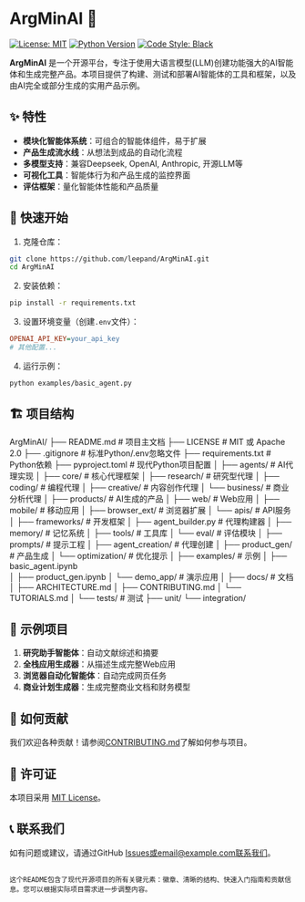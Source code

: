 # ArgMinAI 🚀

[![License: MIT](https://img.shields.io/badge/License-MIT-yellow.svg)](https://opensource.org/licenses/MIT)
[![Python Version](https://img.shields.io/badge/python-3.9+-blue.svg)](https://www.python.org/downloads/)
[![Code Style: Black](https://img.shields.io/badge/code%20style-black-000000.svg)](https://github.com/psf/black)

**ArgMinAI** 是一个开源平台，专注于使用大语言模型(LLM)创建功能强大的AI智能体和生成完整产品。本项目提供了构建、测试和部署AI智能体的工具和框架，以及由AI完全或部分生成的实用产品示例。

## ✨ 特性

- **模块化智能体系统**：可组合的智能体组件，易于扩展
- **产品生成流水线**：从想法到成品的自动化流程
- **多模型支持**：兼容Deepseek, OpenAI, Anthropic, 开源LLM等
- **可视化工具**：智能体行为和产品生成的监控界面
- **评估框架**：量化智能体性能和产品质量

## 🚀 快速开始

1. 克隆仓库：
```bash
git clone https://github.com/leepand/ArgMinAI.git
cd ArgMinAI
```

2. 安装依赖：
```bash
pip install -r requirements.txt
```

3. 设置环境变量（创建`.env`文件）：
```ini
OPENAI_API_KEY=your_api_key
# 其他配置...
```

4. 运行示例：
```bash
python examples/basic_agent.py
```

## 🏗️ 项目结构

ArgMinAI/
├── README.md              # 项目主文档
├── LICENSE                # MIT 或 Apache 2.0
├── .gitignore             # 标准Python/.env忽略文件
├── requirements.txt       # Python依赖
├── pyproject.toml         # 现代Python项目配置
│
├── agents/                # AI代理实现
│   ├── core/              # 核心代理框架
│   ├── research/          # 研究型代理
│   ├── coding/            # 编程代理
│   ├── creative/          # 内容创作代理
│   └── business/          # 商业分析代理
│
├── products/              # AI生成的产品
│   ├── web/               # Web应用
│   ├── mobile/            # 移动应用
│   ├── browser_ext/       # 浏览器扩展
│   └── apis/              # API服务
│
├── frameworks/            # 开发框架
│   ├── agent_builder.py   # 代理构建器
│   ├── memory/            # 记忆系统
│   ├── tools/             # 工具库
│   └── eval/              # 评估模块
│
├── prompts/               # 提示工程
│   ├── agent_creation/    # 代理创建
│   ├── product_gen/       # 产品生成
│   └── optimization/      # 优化提示
│
├── examples/              # 示例
│   ├── basic_agent.ipynb  
│   ├── product_gen.ipynb
│   └── demo_app/          # 演示应用
│
├── docs/                  # 文档
│   ├── ARCHITECTURE.md
│   ├── CONTRIBUTING.md
│   └── TUTORIALS.md
│
└── tests/                 # 测试
    ├── unit/
    └── integration/

## 🌟 示例项目

1. **研究助手智能体**：自动文献综述和摘要
2. **全栈应用生成器**：从描述生成完整Web应用
3. **浏览器自动化智能体**：自动完成网页任务
4. **商业计划生成器**：生成完整商业文档和财务模型

## 🤝 如何贡献

我们欢迎各种贡献！请参阅[CONTRIBUTING.md](docs/CONTRIBUTING.md)了解如何参与项目。

## 📜 许可证

本项目采用 [MIT License](LICENSE)。

## 📞 联系我们

如有问题或建议，请通过GitHub Issues或email@example.com联系我们。
```

这个README包含了现代开源项目的所有关键元素：徽章、清晰的结构、快速入门指南和贡献信息。您可以根据实际项目需求进一步调整内容。